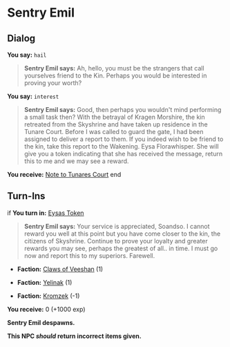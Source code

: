 # Sentry Emil
## Dialog

**You say:** `hail`



>**Sentry Emil says:** Ah, hello, you must be the strangers that call yourselves friend to the Kin. Perhaps you would be interested in proving your worth?

**You say:** `interest`



>**Sentry Emil says:** Good, then perhaps you wouldn't mind performing a small task then? With the betrayal of Kragen Morshire, the kin retreated from the Skyshrine and have taken up residence in the Tunare Court. Before I was called to guard the gate, I had been assigned to deliver a report to them. If you indeed wish to be friend to the kin, take this report to the Wakening. Eysa Florawhisper. She will give you a token indicating that she has received the message, return this to me and we may see a reward.


**You receive:**  [Note to Tunares Court](/item/29067)
end

## Turn-Ins





if **You turn in:** [Eysas Token](/item/29623)


>**Sentry Emil says:** Your service is appreciated, Soandso. I cannot reward you well at this point but you have come closer to the kin, the citizens of Skyshrine.  Continue to prove your loyalty and greater rewards you may see, perhaps the greatest of all.. in time.  I must go now and report this to my superiors.  Farewell.


* __Faction:__ [Claws of Veeshan](/faction/430) (1)



* __Faction:__ [Yelinak](/faction/436) (1)



* __Faction:__ [Kromzek](/faction/448) (-1)



 **You receive:** 0 (+1000 exp)


**Sentry Emil despawns.**

**This NPC *should* return incorrect items given.**
